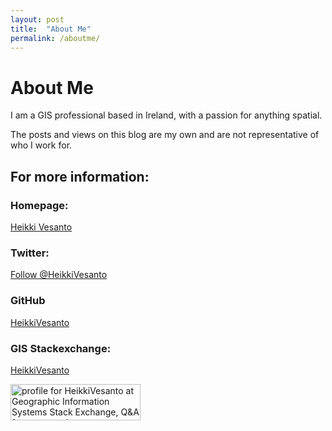 ```yaml
---
layout: post
title:  "About Me"
permalink: /aboutme/
---
```

# About Me

I am a GIS professional based in Ireland, with a passion for anything spatial.

The posts and views on this blog are my own and are not representative of who I work for.

## For more information:

### Homepage:
[Heikki Vesanto](https://www.heikkivesanto.com/)

### Twitter:
[Follow @HeikkiVesanto](https://twitter.com/HeikkiVesanto/)

### GitHub
[HeikkiVesanto](https://github.com/HeikkiVesanto)

### GIS Stackexchange:
[HeikkiVesanto](https://gis.stackexchange.com/users/16530/heikkivesanto)

<a href="https://gis.stackexchange.com/users/16530/heikkivesanto"><img src="https://gis.stackexchange.com/users/flair/16530.png" width="208" height="58" alt="profile for HeikkiVesanto at Geographic Information Systems Stack Exchange, Q&amp;A for cartographers, geographers and GIS professionals" title="profile for HeikkiVesanto at Geographic Information Systems Stack Exchange, Q&amp;A for cartographers, geographers and GIS professionals"></a>
